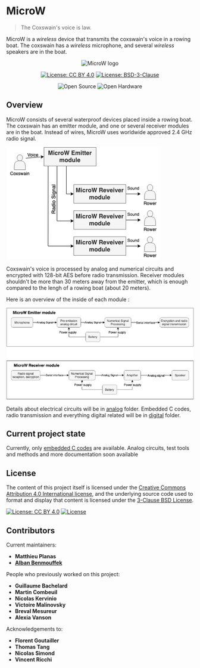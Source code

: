 # MicroW

>  The Coxswain's voice is law.

MicroW is a *wireless* device that transmits the coxswain's voice in a rowing boat. The coxswain has a *wireless* microphone, and several *wireless* speakers are in the boat.

<p align="center">
  <img src="https://github.com/sonibla/MicroW/blob/master/images/logo_small.png" alt="MicroW logo" height="90"/>
</p>

<p align="center">
    <a href="http://creativecommons.org/licenses/by/4.0/"><img src="https://img.shields.io/badge/License-CC%20BY%204.0-lightgrey.svg" alt="License: CC BY 4.0"/></a>
    <a href="https://opensource.org/licenses/BSD-3-Clause"><img src="https://img.shields.io/badge/License-BSD%203--Clause-blue.svg" alt="License: BSD-3-Clause"/></a>
</p>
<p align="center">
    <img src="https://img.shields.io/badge/Open%20Source-%20%E2%99%A5%20-brightgreen" alt="Open Source"/>
    <img src="https://img.shields.io/badge/Open%20Hardware-%20%E2%99%A5%20-brightgreen" alt="Open Hardware"/>
</p>

## Overview

MicroW consists of several waterproof devices placed inside a rowing boat. The coxswain has an emitter module, and one or several receiver modules are in the boat. Instead of wires, MicroW uses worldwide approved 2.4 GHz radio signal.

![overview boat](images/Overview_boat.png "MicroW overview: boat scale")

Coxswain's voice is processed by analog and numerical circuits and encrypted with 128-bit AES before radio transmission. Receiver modules shouldn't be more than 30 meters away from the emitter, which is enough compared to the lengh of a rowing boat (about 20 meters).

Here is an overview of the inside of each module :

![overview modules](images/Overview_modules.png "MicroW overview: modules")

Details about electrical circuits will be in [analog](analog) folder. Embedded C codes, radio transmission and everything digital related will be in [digital](digital) folder.

## Current project state

Currently, only [embedded C codes](https://github.com/sonibla/MicroW/tree/master/digital/STM32F429ZI%20Source%20codes) are available.
Analog circuits, test tools and methods and more documentation soon available

## License

The content of this project itself is licensed under the [Creative Commons Attribution 4.0 International license](https://creativecommons.org/licenses/by/4.0/), and the underlying source code used to format 
and display that content is licensed under the [3-Clause BSD License](https://opensource.org/licenses/BSD-3-Clause).

<a href="http://creativecommons.org/licenses/by/4.0/"><img src="https://img.shields.io/badge/License-CC%20BY%204.0-lightgrey.svg" alt="License: CC BY 4.0"/></a>
[![License](https://img.shields.io/badge/License-BSD%203--Clause-blue.svg)](https://opensource.org/licenses/BSD-3-Clause)

## Contributors

Current maintainers:

* **Matthieu Planas**
* [**Alban Benmouffek**](https://github.com/sonibla)

People who previously worked on this project:

* **Guillaume Bachelard**
* **Martin Combeuil**
* **Nicolas Kervinio**
* **Victoire Malinovsky**
* **Breval Mesureur**
* **Alexia Vanson**

Acknowledgements to:

* **Florent Goutailler**
* **Thomas Tang**
* **Nicolas Simond**
* **Vincent Ricchi**
